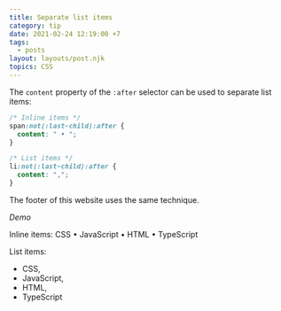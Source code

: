 ```yaml
---
title: Separate list items
category: tip
date: 2021-02-24 12:19:00 +7
tags:
  - posts
layout: layouts/post.njk
topics: CSS
---
```


The `content` property of the `:after` selector can be used to separate list items:

```css
/* Inline items */
span:not(:last-child):after {
  content: " • ";
}

/* List items */
li:not(:last-child):after {
  content: ",";
}
```

The footer of this website uses the same technique.

_Demo_

<style>
.demo__tag:not(:last-child):after {
  content: " • ";
}
.demo__item:not(:last-child):after {
  content: ",";
}
</style>

Inline items:
<span class="demo__tag">CSS</span><span class="demo__tag">JavaScript</span><span class="demo__tag">HTML</span><span class="demo__tag">TypeScript</span>

List items:
<ul>
  <li class="demo__item">CSS</li>
  <li class="demo__item">JavaScript</li>
  <li class="demo__item">HTML</li>
  <li class="demo__item">TypeScript</li>
</ul>